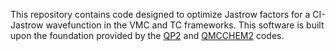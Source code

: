 This repository contains code designed to optimize Jastrow factors for a CI-Jastrow wavefunction in the VMC and TC frameworks. 
This software is built upon the foundation provided by the [QP2](https://github.com/QuantumPackage/qp2) and [QMCCHEM2](https://github.com/TREX-CoE/qmcchem2) codes.

